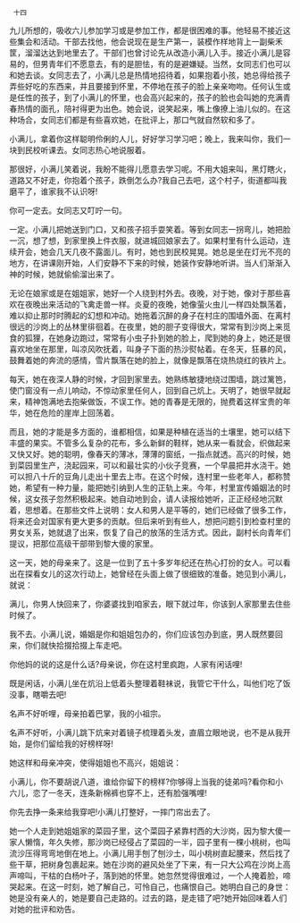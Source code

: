      十四 

   九儿所想的，吸收六儿参加学习或是参加工作，都是很困难的事。他轻易不接近这些集会和活动。干部去找他，他会说现在是生产第一，装模作样地背上一副柴禾筐，溜溜达达到地里去了。干部们也曾讨论先从改造小满儿入手。接近小满儿是容易的，但男青年们不愿意去，有的是胆怯，有的是避嫌疑。当然，女同志们也可以和她去谈。女同志去了，小满儿总是热情地招待着，如果抱着小孩，她总得给孩子弄些好吃的东西来，并且要接到怀里，不停地在孩子的脸上亲亲吻吻。任何认生或是任性的孩子，到了小满儿的怀里，也会高兴起来的，孩子的脸也会叫她的充满青春热情的面孔，陪衬得更为出色。她会说，说笑起来，嘴上像撩上油儿似的。在这种场合，女同志们都是有些喜欢她，在批评上，那口气就自然软和多了。 

   小满儿，拿着你这样聪明伶俐的人儿，好好学习学习吧；晚上，我来叫你，我们一块到民校听课去。女同志热心地说服着。 

   那很好，小满儿笑着说，我盼不能得儿愿意去学习呢。不用大姐来叫，黑灯瞎火，道路又不好走，你抱着个孩子，跌倒怎么办?我自己去吧，这个村子，街道都叫我磨平了，谁家我不认识呀!

   你可一定去。女同志又叮咛一句。 

   一定。小满儿把她送到门口，又和孩子招手耍笑着。等到女同志一拐弯儿，她把脸一沉，想了想，到家里换上件衣服，就进城回娘家去了。如果村里有什么运动，连续开会，她会几天几夜不露面儿。有时，她也到民校晃晃。她总是坐在灯光不亮的地方，在讲课刚开始，人们安静不下来的时候，她装作安静地听讲。当人们渐渐入神的时候，她就偷偷溜出来了。 

   无论在娘家或是在姐姐家，她好一个人绕到村外去。夜晚，对于她，像对于那些喜欢在夜晚出来活动的飞禽走兽一样。炎夏的夜晚，她像萤火虫儿一样四处飘荡着，难以抑止那时时腾起的幻想和冲动。她拖着沉醉的身子在村庄的围墙外面、在离村很远的沙岗上的丛林里徘徊着。在夜里，她的胆子变得很大，常常有到沙岗上来觅食的狐狸，在她身边跑过，常常有小虫子扑到她的脸上，爬到她的身上，她还是很喜欢地坐在那里，叫凉风吹抚着，叫身子下面的热沙熨帖着。在冬天，狂暴的风，鼓舞着她的奔流的感情，雪片飘落在她的脸上，就像是飘落在烧热烧红的铁片上。 

   每天，她在夜深人静的时候，才回到家里去。她熟练敏捷地绕过围墙，跳过篱笆，使门窗没有一点儿响动，不惊动家里任何人，回到自己炕上。天明了，她很早就起来，精神饱满地去抱柴做饭，不误工作。她的青春是无限的，抛费着这样宝贵的年华，她在危险的崖岸上回荡着。 

   而且，她的才能是多方面的，谁都相信，如果是种植在适当的土壤里，她可以结下丰盛的果实。不管多么复杂的花布，多么新鲜的鞋样，她从来一看就会，织做起来又快又好。她的聪明，像春天的薄冰，薄薄的窗纸，一指点就透。高兴的时候，她到菜园里生产，浇起园来，可以和最壮实的小伙子竞赛，一个早晨把井水浇干。她可以担八十斤的豆角儿走出十里去上市。在这个时候，连村里一些老年人，都称赞她，希望有一种力量，能把她引纳到人生的正轨上来。今年，村里宣传婚姻法的时候，这女孩子忽然积极起来。她自动地到会，请人读报给她听，正正经经地沉默着，思想着。在那些文件上说明：女人和男人是平等的，她们已经做了很多工作，将来还会对国家有更大更多的贡献。但后来听到有些人，想把问题引到检查村里的男女关系，她就退了出来，恢复了自己的放荡的生活方式。因此，副村长向青年们提议，把那位高级干部带到黎大傻的家里。 

   这一天，她的母亲来了。这是一位到了五十多岁年纪还在热心打扮的女人。可以看出在探看女儿的这次行动上，她曾经在头面上做了很细致的准备。她见到小满儿，就说： 

   满儿，你男人快回来了，你婆婆找到咱家去，眼下就过年，你该到人家那里去住些时候了。

   我不去。小满儿说，婚姻是你和姐姐包办的，你们应该包办到底，男人既然要回来，你们就快拾掇拾掇上车走吧。

   你他妈的说的这是什么话?母亲说，你在这村里疯跑，人家有闲话哩!

   既是闲话，小满儿坐在炕沿上低着头整理着鞋袜说，我管它干什么，叫他们吃了饭没事，瞎嚼去吧!

   名声不好听哩，母亲拍着巴掌，我的小祖宗。

   名声不好听，小满儿跳下炕来对着镜子梳理着头发，直眉立眼地说，也不是从我开始，是你们留给我的好榜样呀!

   她这样和母亲冲突，使得姐姐也不高兴，姐姐说： 

   小满儿，你不要胡说八道，谁给你留下的榜样?你够得上当我的徒弟吗?看你和小六儿，恋了一冬天，连条新棉裤也穿不上，还有脸强嘴哩!

   你先去挣一条来给我穿吧!小满儿打整好，一摔门帘出去了。 

   她一个人走到她姐姐家的菜园子里，这个菜园子紧靠村西的大沙岗，因为黎大傻一家人懒惰，年久失修，那沙岗已经侵占了菜园的一半，园子里有一棵小桃树，也叫流沙压得弯弯地倒在地上。小满儿用手刨了刨沙土，叫小桃树直起腰来，然后找了些干草，把树身包裹起来。她在沙岗的避风处坐了下来，有一只大公鸡在沙岗上高声啼叫，干枯的白杨叶子，落到她的怀里。她忽然觉得很难过，一个人掩着脸，啼哭起来。在这一时刻，她了解自己，可怜自己，也痛恨自己。她明白自己的身世：她是没有亲人的，她是要自己走路的。过去的路，是走错了吧?她开始回味着人们对她的批评和劝告。

